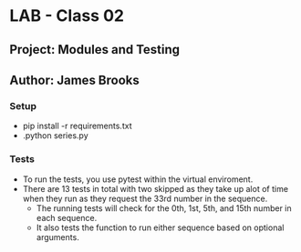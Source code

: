 # LAB - Class 02

## Project: Modules and Testing

## Author: James Brooks

### Setup

- pip install -r requirements.txt
- .python series.py

### Tests

- To run the tests, you use pytest within the virtual enviroment.
- There are 13 tests in total with two skipped as they take up alot of time when they run as they request the 33rd number in the sequence.
  - The running tests will check for the 0th, 1st, 5th, and 15th number in each sequence.
  - It also tests the function to run either sequence based on optional arguments.
